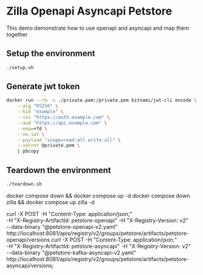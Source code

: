 # Zilla Openapi Asyncapi Petstore

This demo demonstrate how to use openapi and asyncapi and map them together

## Setup the environment

```bash
./setup.sh
```

## Generate jwt token

```bash
docker run --rm -v ./private.pem:/private.pem bitnami/jwt-cli encode \
    --alg "RS256" \
    --kid "example" \
    --iss "https://auth.example.com" \
    --aud "https://api.example.com" \
    --exp=+7d \
    --no-iat \
    --payload "scope=read:all write:all" \
    --secret @private.pem \
    | pbcopy
```

## Teardown the environment

```bash
./teardown.sh
```

docker compose down && docker compose up -d
docker compose down zilla && docker compose up zilla -d

curl -X POST -H "Content-Type: application/json;" \
    -H "X-Registry-ArtifactId: petstore-openapi" -H "X-Registry-Version: v2" \
    --data-binary "@petstore-openapi-v2.yaml" http://localhost:8081/apis/registry/v2/groups/petstore/artifacts/petstore-openapi/versions
curl -X POST -H "Content-Type: application/json;" \
    -H "X-Registry-ArtifactId: petstore-asyncapi" -H "X-Registry-Version: v2" \
    --data-binary "@petstore-kafka-asyncapi-v2.yaml" http://localhost:8081/apis/registry/v2/groups/petstore/artifacts/petstore-asyncapi/versions;
